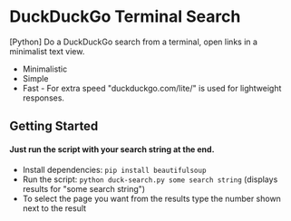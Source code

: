 # DuckDuckGo Terminal Search
[Python] Do a DuckDuckGo search from a terminal, open links in a minimalist text view.
* Minimalistic
* Simple
* Fast - For extra speed "duckduckgo.com/lite/" is used for lightweight responses.

## Getting Started
#### Just run the script with your search string at the end.
* Install dependencies: `pip install beautifulsoup`
* Run the script: `python duck-search.py some search string` (displays results for "some search string")
* To select the page you want from the results type the number shown next to the result

